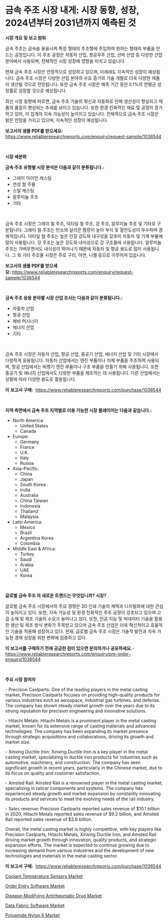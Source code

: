 <p><h1>금속 주조 시장 내게: 시장 동향, 성장, 2024년부터 2031년까지 예측된 것</h1></p><p><strong>시장 개요 및 보고 범위</strong></p>
<p><p>금속 주조는 금속을 용융시켜 특정 형태의 주조형에 주입하여 원하는 형태의 부품을 만드는 공정입니다. 이 주조 공정은 자동차 산업, 항공우주 산업, 선박 산업 등 다양한 산업 분야에서 사용되며, 전체적인 시장 성장에 영향을 미치고 있습니다.</p><p>현재 금속 주조 시장은 안정적으로 성장하고 있으며, 미래에도 지속적인 성장이 예상됩니다. 금속 주조 시장은 다양한 산업 분야의 수요 증가와 기술 개발로 더욱 다양한 제품이 생산될 것으로 전망됩니다. 또한 금속 주조 시장은 예측 기간 동안 5.1%의 연평균 성장률로 성장할 것으로 예상됩니다.</p><p>최신 시장 동향에 따르면, 금속 주조 기술의 혁신과 자동화로 인해 생산성이 향상되고 제품의 품질이 향상되는 추세를 보이고 있습니다. 또한 환경 친화적인 재료 및 공정이 증가하고 있어, 이 업계의 지속 가능성이 높아지고 있습니다. 전체적으로 금속 주조 시장은 밝은 전망을 가지고 있으며, 지속적인 성장이 예상됩니다.</p></p>
<p><strong>보고서의 샘플 PDF를 받으세요:</strong> <a href="https://www.reliableresearchreports.com/enquiry/request-sample/1036544">https://www.reliableresearchreports.com/enquiry/request-sample/1036544</a></p>
<p>&nbsp;</p>
<p><strong>시장 세분화</strong></p>
<p><strong>금속 주조 유형별 시장 분석은 다음과 같이 분류됩니다.:</strong></p>
<p><ul><li>그레이 아이언 캐스팅</li><li>연성 철 주물</li><li>스틸 캐스팅</li><li>알루미늄 주조</li><li>기타</li></ul></p>
<p>&nbsp;</p>
<p><p>금속 주조 시장은 그레이 철 주조, 덕타일 철 주조, 강 주조, 알루미늄 주조 및 기타로 구분됩니다. 그레이 철 주조는 탄소와 실리콘 함량이 높아 부식 및 열전도성이 우수하며 경제적입니다. 덕타일 철 주조는 높은 인장 강도와 내구성을 갖추어 자동차 및 기계 부품에 많이 사용됩니다. 강 주조는 높은 강도와 내식성으로 강 구조물에 사용됩니다. 알루미늄 주조는 가벼우면서도 내식성이 뛰어나기 때문에 자동차 및 항공 용도로 많이 사용됩니다. 그 외 기타 주조물 시장은 주로 구리, 아연, 니켈 등으로 이루어져 있습니다.</p></p>
<p><strong>보고서의 샘플 PDF를 받으세요:</strong>&nbsp;<a href="https://www.reliableresearchreports.com/enquiry/request-sample/1036544">https://www.reliableresearchreports.com/enquiry/request-sample/1036544</a></p>
<p>&nbsp;</p>
<p><strong> 금속 주조 응용 분야별 시장 산업 조사는 다음과 같이 분류됩니다.:</strong></p>
<p><ul><li>자동차 산업</li><li>항공 산업</li><li>헤비 머시너리</li><li>에너지 산업</li><li>기타</li></ul></p>
<p>&nbsp;</p>
<p><p>금속 주조 시장은 자동차 산업, 항공 산업, 중공기 산업, 에너지 산업 및 기타 시장에서 다양하게 응용됩니다. 자동차 산업에서는 엔진 부품이나 차체 부품을 주조하여 사용되며, 항공 산업에서는 비행기 엔진 부품이나 구조 부품을 만들기 위해 사용됩니다. 또한 중공기 및 에너지 산업에서도 다양한 부품을 제조하는 데 사용됩니다. 다른 산업에서는 상황에 따라 다양한 용도로 활용됩니다.</p></p>
<p><strong>이 보고서 구매:</strong>&nbsp; <a href="https://www.reliableresearchreports.com/purchase/1036544">https://www.reliableresearchreports.com/purchase/1036544</a></p>
<p>&nbsp;</p>
<p><strong>지역 측면에서 금속 주조 지역별로 이용 가능한 시장 플레이어는 다음과 같습니다.:</strong></p>
<p><ul>
    <li>
        North America:
        <ul>
            <li>United States</li>
            <li>Canada</li>
        </ul>
    </li>
    <li>
        Europe:
        <ul>
            <li>Germany</li>
            <li>France</li>
            <li>U.K.</li>
            <li>Italy</li>
            <li>Russia</li>
        </ul>
    </li>
    <li>
        Asia-Pacific:
        <ul>
            <li>China</li>
            <li>Japan</li>
            <li>South Korea</li>
            <li>India</li>
            <li>Australia</li>
            <li>China Taiwan</li>
            <li>Indonesia</li>
            <li>Thailand</li>
            <li>Malaysia</li>
        </ul>
    </li>
    <li>
        Latin America:
        <ul>
            <li>Mexico</li>
            <li>Brazil</li>
            <li>Argentina Korea</li>
            <li>Colombia</li>
        </ul>
    </li>
    <li>
        Middle East & Africa:
        <ul>
            <li>Turkey</li>
            <li>Saudi</li>
            <li>Arabia</li>
            <li>UAE</li>
            <li>Korea</li>
        </ul>
    </li>
    </ul></p>
<p>&nbsp;</p>
<p><strong>글로벌 금속 주조 의 새로운 트렌드는 무엇입니까? 시장?</strong></p>
<p><p>글로벌 금속 주조 시장에서의 주요 경향은 3D 인쇄 기술의 채택과 디지털화에 대한 관심이 높아지고 있다. 또한, 지속 가능성 및 환경 친화적인 주조 공정이 강조되고 있으며 고급 소재 및 제조 기술의 수요가 늘어나고 있다. 또한, 인공 지능 및 빅데이터 기술을 활용한 생산 및 제조 방식 변화가 주목받고 있으며 금속 주조 산업은 더욱 혁신적이고 효율적인 기술을 적용해 성장하고 있다. 현재, 글로벌 금속 주조 시장은 기술적 발전과 지속 가능한 경제 성장을 위한 변화에 집중하고 있다.</p></p>
<p><strong>이 보고서를 구매하기 전에 궁금한 점이 있으면 문의하거나 공유하세요.</strong>- <a href="https://www.reliableresearchreports.com/enquiry/pre-order-enquiry/1036544">https://www.reliableresearchreports.com/enquiry/pre-order-enquiry/1036544</a></p>
<p>&nbsp;</p>
<p><strong>주요 시장 참여자</strong></p>
<p><p>- Precision Castparts: One of the leading players in the metal casting market, Precision Castparts focuses on providing high-quality products for various industries such as aerospace, industrial gas turbines, and defense. The company has shown steady market growth over the years due to its strong reputation for precision engineering and innovative solutions.</p><p>- Hitachi Metals: Hitachi Metals is a prominent player in the metal casting market, known for its extensive range of casting materials and advanced technologies. The company has been expanding its market presence through strategic acquisitions and collaborations, driving its growth and market size.</p><p>- Xinxing Ductile Iron: Xinxing Ductile Iron is a key player in the metal casting market, specializing in ductile iron products for industries such as automotive, machinery, and construction. The company has seen significant growth in recent years, particularly in the Chinese market, due to its focus on quality and customer satisfaction.</p><p>- Amsted Rail: Amsted Rail is a renowned player in the metal casting market, specializing in railcar components and systems. The company has experienced steady growth and market expansion by constantly innovating its products and services to meet the evolving needs of the rail industry.</p><p>- Sales revenue: Precision Castparts reported sales revenue of $10.1 billion in 2020, Hitachi Metals reported sales revenue of $9.2 billion, and Amsted Rail reported sales revenue of $2.6 billion.</p><p>Overall, the metal casting market is highly competitive, with key players like Precision Castparts, Hitachi Metals, Xinxing Ductile Iron, and Amsted Rail driving market growth through innovation, quality products, and strategic expansion efforts. The market is expected to continue growing due to increasing demand from various industries and the development of new technologies and materials in the metal casting sector.</p></p>
<p><strong>이 보고서 구매:</strong>&nbsp;&nbsp;<a href="https://www.reliableresearchreports.com/purchase/1036544">https://www.reliableresearchreports.com/purchase/1036544</a></p>
<p><p><a href="https://angry-finch-aaf.notion.site/Coolant-Temperature-Sensors-Market-Size-Evaluating-its-Market-Trends-Growth-and-Projections-2024--4ec97596666148acb105b5afb353f955">Coolant Temperature Sensors Market</a></p><p><a href="https://issuu.com/reportprime-2/docs/order-entry-software-market-size-2030.pptx">Order Entry Software Market</a></p><p><a href="https://view.publitas.com/reportprime-1/decoding-the-disease-modifying-antirheumatic-drug-market-a-deep-dive-into-the-latest-market-trends-market-segmentation-and-competitive-analysis/">Disease-Modifying Antirheumatic Drug Market</a></p><p><a href="https://issuu.com/reportprime-2/docs/data-fabric-software-market-size-2030.pptx">Data Fabric Software Market</a></p><p><a href="https://github.com/FassouRP/Market-Research-Report-List-3/blob/main/polyamide-nylon-6-market.md">Polyamide Nylon 6 Market</a></p></p>
